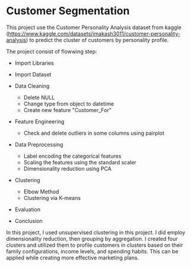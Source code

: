 # Customer Segmentation

This project use the Customer Personality Analysis dataset from kaggle (https://www.kaggle.com/datasets/imakash3011/customer-personality-analysis) to predict the cluster of customers by personality profile.

The project consist of flowwing step:

- Import Libraries
- Import Dataset
- Data Cleaning
  - Delete NULL
  - Change type from object to datetime
  - Create new feature "Customer_For"
- Feature Engineering
  - Check and delete outliers in some columns using pairplot
- Data Preprocessing
  - Label encoding the categorical features
  - Scaling the features using the standard scaler
  - Dimensionality reduction using PCA
- Clustering
  - Elbow Method
  - Clustering via K-means
- Evaluation

- Conclusion

In this project, I used unsupervised clustering in this project. I did employ dimensionality reduction, then grouping by aggregation. I created four clusters and utilized them to profile customers in clusters based on their family configurations, income levels, and spending habits. This can be applied while creating more effective marketing plans.
